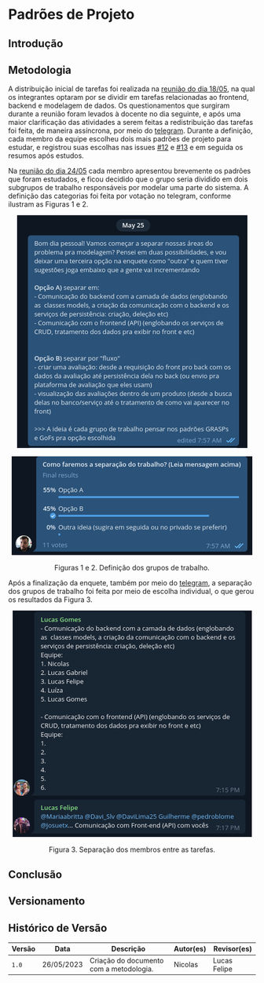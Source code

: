 # Padrões de Projeto

## Introdução

<!-- @TODO: contextualização -->

## Metodologia

A distribuição inicial de tarefas foi realizada na [reunião do dia 18/05](../0.planejamento/atas/ata_18_05_2023.md), na qual os integrantes optaram por se dividir em tarefas relacionadas ao frontend, backend e modelagem de dados. Os questionamentos que surgiram durante a reunião foram levados à docente no dia seguinte, e após uma maior clarificação das atividades a serem feitas a redistribuição das tarefas foi feita, de maneira assíncrona, por meio do [telegram](../1.base/processos/ferramentasutilizadas.md). Durante a definição, cada membro da equipe escolheu dois mais padrões de projeto para estudar, e registrou suas escolhas nas issues [#12](https://github.com/UnBArqDsw2023-1/2023.1_G5_ProjetoRiHappy/issues/12) e [#13](https://github.com/UnBArqDsw2023-1/2023.1_G5_ProjetoRiHappy/issues/13) e em seguida os resumos após estudos.

Na [reunião do dia 24/05](../0.planejamento/atas/ata_24_05_2023.md) cada membro apresentou brevemente os padrões que foram estudados, e ficou decidido que o grupo seria dividido em dois subgrupos de trabalho responsáveis por modelar uma parte do sistema. A definição das categorias foi feita por votação no telegram, conforme ilustram as Figuras 1 e 2.

<center>

![](./assets/padroesdeprojeto/2610.png)

![](./assets/padroesdeprojeto/2623.png)

Figuras 1 e 2. Definição dos grupos de trabalho.
</center>

Após a finalização da enquete, também por meio do [telegram](../1.base/processos/ferramentasutilizadas.md), a separação dos grupos de trabalho foi feita por meio de escolha individual, o que gerou os resultados da Figura 3.

<center>

![](./assets/padroesdeprojeto/2716.png)

Figura 3. Separação dos membros entre as tarefas.
</center>

## Conclusão

## Versionamento

## Histórico de Versão

| Versão | Data | Descrição | Autor(es) | Revisor(es) |
|--------|------|-----------|-----------|-------------|
| `1.0`  | 26/05/2023     | Criação do documento com a metodologia.          | Nicolas   | Lucas Felipe            |
